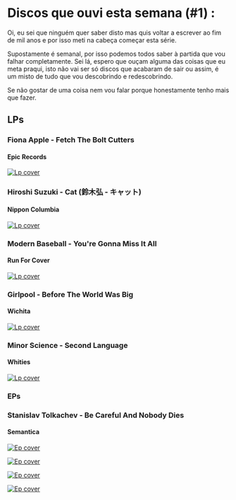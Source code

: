 # Discos que ouvi esta semana (#1) :

Oi, eu sei que ninguém quer saber disto mas quis voltar a escrever ao fim de mil anos e por isso meti na cabeça começar esta série. 

Supostamente é semanal, por isso podemos todos saber à partida que vou falhar completamente. Sei lá, espero que ouçam alguma das coisas que eu meta praqui, isto não vai ser só discos que acabaram de sair ou assim, é um misto de tudo que vou descobrindo e redescobrindo. 

Se não gostar de uma coisa nem vou falar porque honestamente tenho mais que fazer.


## LPs

### Fiona Apple - Fetch The Bolt Cutters

#### Epic Records

[![Lp cover](https://img.discogs.com/2i6CaAWMmwRgfEJEUfSzkJK_P4A=/fit-in/320x320/filters:strip_icc():format(jpeg):mode_rgb():quality(90)/discogs-images/R-15132572-1587112637-2271.jpeg.jpg)](https://open.spotify.com/album/0fO1KemWL2uCCQmM22iKlj?si=LWwLanXVR-2HsnZjUpOAcw)


### Hiroshi Suzuki - Cat (鈴木弘 - キャット) 

#### Nippon Columbia

[![Lp cover](https://img.discogs.com/QU1iN2KJqyhH91rZcK5EifStZ3Q=/fit-in/600x600/filters:strip_icc():format(jpeg):mode_rgb():quality(90)/discogs-images/R-14402865-1573820021-9236.jpeg.jpg)](https://open.spotify.com/album/7DIXqjTX8IlgSKRR7DrhB9?si=unRDhlgxSZ6mtBkphjlVGw)

### Modern Baseball - You're Gonna Miss It All

#### Run For Cover

[![Lp cover](https://f4.bcbits.com/img/a1051948489_16.jpg)](https://modernbaseballpa.bandcamp.com/album/youre-gonna-miss-it-all)

### Girlpool - Before The World Was Big

#### Wichita 

[![Lp cover](https://f4.bcbits.com/img/a2642826297_16.jpg)](https://girlpoool.bandcamp.com/album/before-the-world-was-big)

### Minor Science - Second Language 

#### Whities 

[![Lp cover](https://f4.bcbits.com/img/a4059916052_16.jpg)](https://whities.bandcamp.com/album/second-language)

### EPs

### Stanislav Tolkachev - Be Careful And Nobody Dies

#### Semantica 

[![Ep cover](https://f4.bcbits.com/img/a2671046402_16.jpg)](https://semanticarecords.bandcamp.com/album/be-careful-and-nobody-dies-semantica-112)

[![Ep cover](https://f4.bcbits.com/img/a2013710666_16.jpg)](https://arielzetina.bandcamp.com/album/muas-at-the-end-of-the-world)

[![Ep cover](https://f4.bcbits.com/img/a0083551083_16.jpg)](https://runningbackrecords.bandcamp.com/album/garden-party)

[![Ep cover](https://f4.bcbits.com/img/a2738186777_16.jpg)](https://blankdogs.bandcamp.com/album/diana-the-herald)